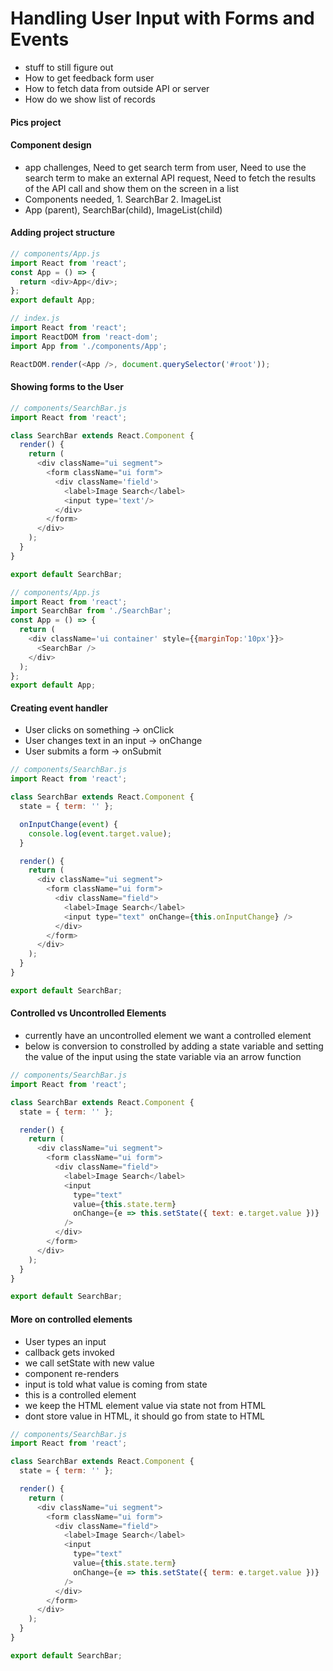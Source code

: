 # Handling User Input with Forms and Events

- stuff to still figure out
- How to get feedback form user
- How to fetch data from outside API or server
- How do we show list of records

#### Pics project

#### Component design

- app challenges, Need to get search term from user, Need to use the search term to make an external API request, Need to fetch the results of the API call and show them on the screen in a list
- Components needed, 1. SearchBar 2. ImageList
- App (parent), SearchBar(child), ImageList(child)

#### Adding project structure

```javascript
// components/App.js
import React from 'react';
const App = () => {
  return <div>App</div>;
};
export default App;

// index.js
import React from 'react';
import ReactDOM from 'react-dom';
import App from './components/App';

ReactDOM.render(<App />, document.querySelector('#root'));
```

#### Showing forms to the User

```javascript
// components/SearchBar.js
import React from 'react';

class SearchBar extends React.Component {
  render() {
    return (
      <div className="ui segment">
        <form className="ui form">
          <div className='field'>
            <label>Image Search</label>
            <input type='text'/>
          </div>
        </form>
      </div>
    );
  }
}

export default SearchBar;

// components/App.js
import React from 'react';
import SearchBar from './SearchBar';
const App = () => {
  return (
    <div className='ui container' style={{marginTop:'10px'}}>
      <SearchBar />
    </div>
  );
};
export default App;

```

#### Creating event handler

- User clicks on something -> onClick
- User changes text in an input -> onChange
- User submits a form -> onSubmit

```javascript
// components/SearchBar.js
import React from 'react';

class SearchBar extends React.Component {
  state = { term: '' };

  onInputChange(event) {
    console.log(event.target.value);
  }

  render() {
    return (
      <div className="ui segment">
        <form className="ui form">
          <div className="field">
            <label>Image Search</label>
            <input type="text" onChange={this.onInputChange} />
          </div>
        </form>
      </div>
    );
  }
}

export default SearchBar;
```

#### Controlled vs Uncontrolled Elements

- currently have an uncontrolled element we want a controlled element
- below is conversion to constrolled by adding a state variable and setting the value of the input using the state variable via an arrow function

```javascript
// components/SearchBar.js
import React from 'react';

class SearchBar extends React.Component {
  state = { term: '' };

  render() {
    return (
      <div className="ui segment">
        <form className="ui form">
          <div className="field">
            <label>Image Search</label>
            <input
              type="text"
              value={this.state.term}
              onChange={e => this.setState({ text: e.target.value })}
            />
          </div>
        </form>
      </div>
    );
  }
}

export default SearchBar;
```

#### More on controlled elements

- User types an input
- callback gets invoked
- we call setState with new value
- component re-renders
- input is told what value is coming from state
- this is a controlled element
- we keep the HTML element value via state not from HTML
- dont store value in HTML, it should go from state to HTML

```javascript
// components/SearchBar.js
import React from 'react';

class SearchBar extends React.Component {
  state = { term: '' };

  render() {
    return (
      <div className="ui segment">
        <form className="ui form">
          <div className="field">
            <label>Image Search</label>
            <input
              type="text"
              value={this.state.term}
              onChange={e => this.setState({ term: e.target.value })}
            />
          </div>
        </form>
      </div>
    );
  }
}

export default SearchBar;
```
